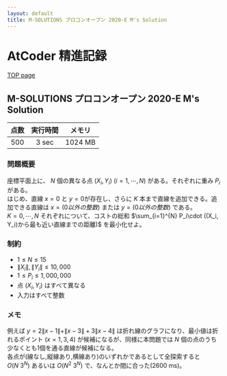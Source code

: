 ```yaml
---
layout: default
title: M-SOLUTIONS プロコンオープン 2020-E M's Solution
---
```


# **AtCoder 精進記録**
[TOP page](../)
## M-SOLUTIONS プロコンオープン 2020-E M's Solution

|点数|実行時間|メモリ|
|:-:|:-:|:-:|
|500|3 sec|1024 MB|

### 問題概要
座標平面上に、 $N$ 個の異なる点 $(X_i, Y_i)\ (i=1,\cdots,N)$ がある。それぞれに重み $P_i$ がある。  
はじめ、直線 $x=0$ と $y=0$が存在し、さらに $K$ 本まで直線を追加できる。追加できる直線は $x=(0以外の整数)$ または $y=(0以外の整数)$ である。  
$K=0,\cdots,N$ それぞれについて、コストの総和 $\sum_{i=1}^{N} P_i\cdot ((X_i, Y_i)から最も近い直線までの距離)$ を最小化せよ。

### 制約
- $1 \le N \le 15$
- $\|X_i\|, \|Y_i\| \le 10{,}000$
- $1 \le P_i \le 1{,}000{,}000$
- 点 $(X_i, Y_i)$ はすべて異なる
- 入力はすべて整数

### メモ
例えば $y=2\|x-1\|+\|x-3\|+3\|x-4\|$ は折れ線のグラフになり、最小値は折れるポイント $(x=1, 3, 4)$ が候補になるが、同様に本問題では $N$ 個の点のうち少なくとも1個を通る直線が候補になる。  
各点が(線なし,縦線あり,横線あり)のいずれかであるとして全探索すると $O(N\ 3^N)$ あるいは $O(N^2 \ 3^N)$ で、なんとか間に合った(2600 ms)。
